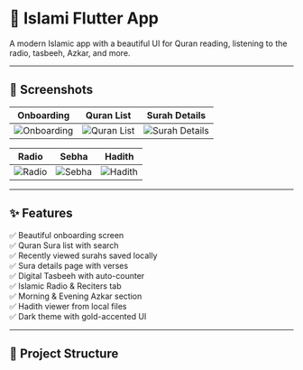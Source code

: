 # 🕌 Islami Flutter App

A modern Islamic app with a beautiful UI for Quran reading, listening to the radio, tasbeeh, Azkar, and more.

---

## 📱 Screenshots

| Onboarding | Quran List | Surah Details |
|-----------|------------|---------------|
| ![Onboarding](screenshots/onboarding.png) | ![Quran List](screenshots/quran_list.png) | ![Surah Details](screenshots/surah_details.png) |

| Radio | Sebha | Hadith |
|------|-------|--------|
| ![Radio](screenshots/radio.png) | ![Sebha](screenshots/sebha.png) | ![Hadith](screenshots/hadith.png) |

---

## ✨ Features

✅ Beautiful onboarding screen  
✅ Quran Sura list with search  
✅ Recently viewed surahs saved locally  
✅ Sura details page with verses  
✅ Digital Tasbeeh with auto-counter  
✅ Islamic Radio & Reciters tab  
✅ Morning & Evening Azkar section  
✅ Hadith viewer from local files  
✅ Dark theme with gold-accented UI  

---

## 📁 Project Structure

